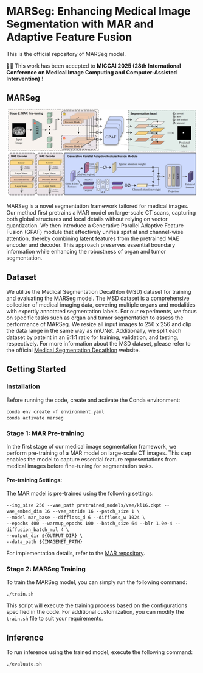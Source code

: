 # MARSeg: Enhancing Medical Image Segmentation with MAR and Adaptive Feature Fusion

This is the official repository of MARSeg model.

🎉🎉 This work has been accepted to **MICCAI 2025 (28th International Conference on Medical Image Computing and Computer-Assisted Intervention)** !

## MARSeg
![MARSeg Model](images/MARSeg.jpg)

MARSeg is a novel segmentation framework tailored for medical images. Our method first pretrains a MAR model on large-scale CT scans, capturing both global structures and local details without relying on vector quantization. We then introduce a Generative Parallel Adaptive Feature Fusion (GPAF) module that effectively unifies spatial and channel-wise attention, thereby combining latent features from the pretrained MAE encoder and decoder. This approach preserves essential boundary information while enhancing the robustness of organ and tumor segmentation.

## Dataset
We utilize the Medical Segmentation Decathlon (MSD) dataset for training and evaluating the MARSeg model. The MSD dataset is a comprehensive collection of medical imaging data, covering multiple organs and modalities with expertly annotated segmentation labels. For our experiments, we focus on specific tasks such as organ and tumor segmentation to assess the performance of MARSeg. We resize all input images to 256 x 256 and clip the data range in the same way as nnUNet. Additionally, we split each dataset by pateint in an 8:1:1 ratio for training, validation, and testing, respectively. For more information about the MSD dataset, please refer to the official [Medical Segmentation Decathlon](http://medicaldecathlon.com/) website.

## Getting Started

### Installation
Before running the code, create and activate the Conda environment:
```
conda env create -f environment.yaml
conda activate marseg
```
### Stage 1: MAR Pre-training
In the first stage of our medical image segmentation framework, we perform pre-training of a MAR model on large-scale CT images. This step enables the model to capture essential feature representations from medical images before fine-tuning for segmentation tasks.
#### Pre-training Settings:
The MAR model is pre-trained using the following settings:
```
--img_size 256 --vae_path pretrained_models/vae/kl16.ckpt --vae_embed_dim 16 --vae_stride 16 --patch_size 1 \
--model mar_base --diffloss_d 6 --diffloss_w 1024 \
--epochs 400 --warmup_epochs 100 --batch_size 64 --blr 1.0e-4 --diffusion_batch_mul 4 \
--output_dir ${OUTPUT_DIR} \
--data_path ${IMAGENET_PATH}
```
For implementation details, refer to the [MAR repository](https://github.com/LTH14/mar).

### Stage 2: MARSeg Training
To train the MARSeg model, you can simply run the following command:
```
./train.sh
```
This script will execute the training process based on the configurations specified in the code. For additional customization, you can modify the ```train.sh``` file to suit your requirements.

## Inference
To run inference using the trained model, execute the following command:
```
./evaluate.sh
```
